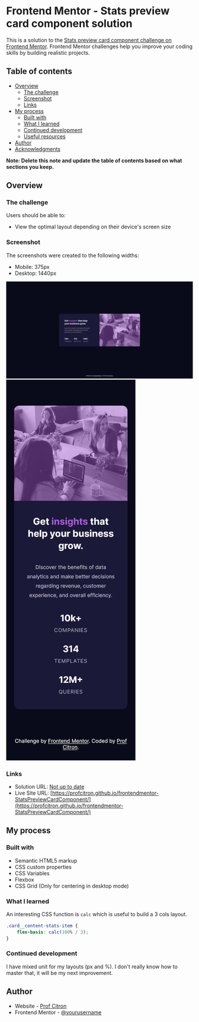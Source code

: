 # Frontend Mentor - Stats preview card component solution

This is a solution to the [Stats preview card component challenge on Frontend Mentor](https://www.frontendmentor.io/challenges/stats-preview-card-component-8JqbgoU62). Frontend Mentor challenges help you improve your coding skills by building realistic projects.

## Table of contents

- [Overview](#overview)
    - [The challenge](#the-challenge)
    - [Screenshot](#screenshot)
    - [Links](#links)
- [My process](#my-process)
    - [Built with](#built-with)
    - [What I learned](#what-i-learned)
    - [Continued development](#continued-development)
    - [Useful resources](#useful-resources)
- [Author](#author)
- [Acknowledgments](#acknowledgments)

**Note: Delete this note and update the table of contents based on what sections you keep.**

## Overview

### The challenge

Users should be able to:

- View the optimal layout depending on their device's screen size



### Screenshot

The screenshots were created to the following widths:

- Mobile: 375px
- Desktop: 1440px

![](./images/desktop-preview.png)
![](./images/mobile-preview.png)

### Links

- Solution URL: [Not up to date]()
- Live Site URL: [https://profcitron.github.io/frontendmentor-StatsPreviewCardComponent/](https://profcitron.github.io/frontendmentor-StatsPreviewCardComponent/)

## My process

### Built with

- Semantic HTML5 markup
- CSS custom properties
- CSS Variables  
- Flexbox
- CSS Grid (Only for centering in desktop mode)

### What I learned

An interesting CSS function is `calc` which is useful to build a 3 cols layout.

```css
.card__content-stats-item {
    flex-basis: calc(100% / 3);
}
```

### Continued development

I have mixed unit for my layouts (px and %). I don't really know how to master that, it will be my next improvement.

## Author

- Website - [Prof Citron](https://profcitron.fr)
- Frontend Mentor - [@yourusername](https://www.frontendmentor.io/profile/ProfCitron)